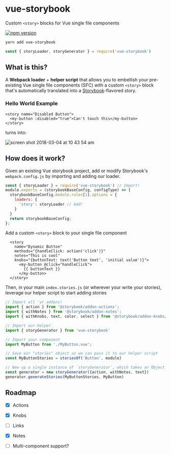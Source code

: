 # vue-storybook
Custom `<story>` blocks for Vue single file components

[![npm version](https://badge.fury.io/js/vue-storybook.svg)](https://badge.fury.io/js/vue-storybook)

```bash
yarn add vue-storybook
```

```js
const { storyLoader, storyGenerator } = require('vue-storybook')
```

## What is this?
A **Webpack loader** + **helper script** that allows you to embellish your pre-existing Vue single file components (SFC) with a custom `<story>` block that's automatically translated into a [Storybook](https://github.com/storybooks/storybook)-flavored story.

### Hello World Example

```vue
<story name="Disabled Button">
  <my-button :disabled="true">Can't touch this</my-button>
</story>
```

turns into:

![screen shot 2018-03-04 at 10 43 54 am](https://user-images.githubusercontent.com/5148596/36947401-13794112-1f99-11e8-89d8-0741cc38ee45.png)

## How does it work?
Given an existing Vue storybook project, add or modify Storybook's `webpack.config.js` by importing and adding our loader.

```js
const { storyLoader } = require('vue-storybook') // Import!
module.exports = (storybookBaseConfig, configType) => {
  storybookBaseConfig.module.rules[1].options = {
    loaders: {
      'story': storyLoader // Add!
    }
  }
  return storybookBaseConfig;
};
```

Add a custom `<story>` block to your single file component

```vue
  <story
    name="Dynamic Button"
    methods="{handleClick: action('click')}"
    notes="This is cool"
    knobs="{buttonText: text('Button text', 'initial value')}">
      <my-button @click="handleClick">
        {{ buttonText }}
      </my-button>
  </story>
```

Then, in your main `index.stories.js` (or wherever your write your stories), leverage our helper script to start adding stories
```js
// Import all 'yr addons!
import { action } from '@storybook/addon-actions';
import { withNotes } from '@storybook/addon-notes';
import { withKnobs, text, color, select } from '@storybook/addon-knobs/vue';

// Import our helper
import { storyGenerator } from 'vue-storybook'

// Import your component
import MyButton from './MyButton.vue';

// Save our "stories" object so we can pass it to our helper script
const MyButtonStories = storiesOf('Button', module)

// New up a single instance of `storyGenerator`, which takes an Object of plugins
const generator = new storyGenerator({action, withNotes, text})
generator.generateStories(MyButtonStories, MyButton)
```

## Roadmap
- [x] Actions
- [x] Knobs
- [ ] Links
- [x] Notes
- [ ] Multi-component support?

